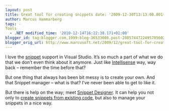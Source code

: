 ```yaml
---
layout: post
title: Great tool for creating snippets date: '2009-12-30T13:13:00.001+01:00'
author: Marcus Hammarberg
tags: -
Tools
  - .NET modified_time: '2010-12-14T16:22:38.171+01:00'
blogger_id: tag:blogger.com,1999:blog-36533086.post-2085744722495705602
blogger_orig_url: http://www.marcusoft.net/2009/12/great-tool-for-creating-snippets.html
---
```



I love the <a href="http://en.wikipedia.org/wiki/Snippet_(programming)"
target="_blank">snippet</a> support in Visual Studio. It’s so much a
part of what we do that we don’t even think about it anymore. Just like
<a href="http://en.wikipedia.org/wiki/IntelliSense"
target="_blank">Intellisense</a> way, way back – remember the time
before that?

But one thing that always has been bit messy is to create your own. And
that Snippet manager – what is that? I’ve never been able to get to like
it.

But there is help on the way; meet
<a href="http://www.codeplex.com/SnippetDesigner"
target="_blank">Snippet Designer</a>. It can help you not only to <a
href="http://www.codeplex.com/SnippetDesigner#What%20can%20the%20Snippet%20Designer%20do?"
target="_blank">create snippets from existing code</a>, but also to
manage your snippets in a nice way.
